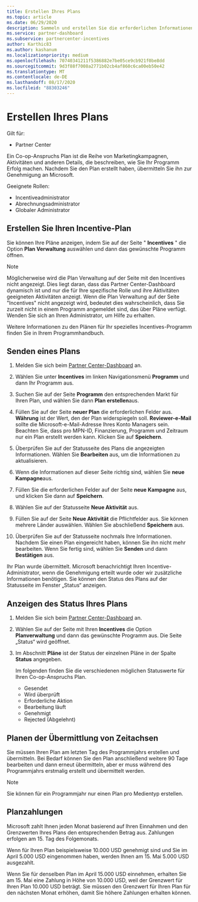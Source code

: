 ```yaml
---
title: Erstellen Ihres Plans
ms.topic: article
ms.date: 06/29/2020
description: Sammeln und erstellen Sie die erforderlichen Informationen, um einen erfolgreichen Marketingplan für Ihr Incentives-Programm zu generieren.
ms.service: partner-dashboard
ms.subservice: partnercenter-incentives
author: Karthic83
ms.author: kashanum
ms.localizationpriority: medium
ms.openlocfilehash: 70740341211f5386882e7be05ce9cb921f0be8dd
ms.sourcegitcommit: 9d3f88f7008a2771b02cb4af860c6ca00eb50e42
ms.translationtype: MT
ms.contentlocale: de-DE
ms.lasthandoff: 08/17/2020
ms.locfileid: "88303246"
---
```

# <a name="create-your-plan"></a>Erstellen Ihres Plans

Gilt für:

- Partner Center

Ein Co-op-Anspruchs Plan ist die Reihe von Marketingkampagnen, Aktivitäten und anderen Details, die beschreiben, wie Sie Ihr Programm Erfolg machen. Nachdem Sie den Plan erstellt haben, übermitteln Sie ihn zur Genehmigung an Microsoft. 

Geeignete Rollen:

- Incentiveadministrator
- Abrechnungsadministrator
- Globaler Administrator

## <a name="create-your-incentives-plan"></a>Erstellen Sie Ihren Incentive-Plan

Sie können Ihre Pläne anzeigen, indem Sie auf der Seite " **Incentives** " die Option **Plan Verwaltung** auswählen und dann das gewünschte Programm öffnen.

>[!NOTE]
>Möglicherweise wird die Plan Verwaltung auf der Seite mit den Incentives nicht angezeigt. Dies liegt daran, dass das Partner Center-Dashboard dynamisch ist und nur die für Ihre spezifische Rolle und ihre Aktivitäten geeigneten Aktivitäten anzeigt. Wenn die Plan Verwaltung auf der Seite "Incentives" nicht angezeigt wird, bedeutet dies wahrscheinlich, dass Sie zurzeit nicht in einem Programm angemeldet sind, das über Pläne verfügt. Wenden Sie sich an Ihren Administrator, um Hilfe zu erhalten.

Weitere Informationen zu den Plänen für Ihr spezielles Incentives-Programm finden Sie in Ihrem Programmhandbuch.

## <a name="how-to-submit-a-plan"></a>Senden eines Plans

1. Melden Sie sich beim [Partner Center-Dashboard](https://partner.microsoft.com/dashboard/) an.

2. Wählen Sie unter **Incentives** im linken Navigationsmenü **Programm** und dann Ihr Programm aus. 

3. Suchen Sie auf der Seite **Programm** den entsprechenden Markt für Ihren Plan, und wählen Sie dann **Plan erstellen**aus. 

4. Füllen Sie auf der Seite **neuer Plan** die erforderlichen Felder aus. **Währung** ist der Wert, den der Plan widerspiegeln soll. **Reviewer-e-Mail** sollte die Microsoft-e-Mail-Adresse Ihres Konto Managers sein. Beachten Sie, dass pro MPN-ID, Finanzierung, Programm und Zeitraum nur ein Plan erstellt werden kann. Klicken Sie auf **Speichern**.

5. Überprüfen Sie auf der Statusseite des Plans die angezeigten Informationen. Wählen Sie **Bearbeiten** aus, um die Informationen zu aktualisieren.

6. Wenn die Informationen auf dieser Seite richtig sind, wählen Sie **neue Kampagne**aus.

7. Füllen Sie die erforderlichen Felder auf der Seite **neue Kampagne** aus, und klicken Sie dann auf **Speichern**.

8. Wählen Sie auf der Statusseite **Neue Aktivität** aus. 

9. Füllen Sie auf der Seite **Neue Aktivität** die Pflichtfelder aus. Sie können mehrere Länder auswählen. Wählen Sie abschließend **Speichern** aus. 

10. Überprüfen Sie auf der Statusseite nochmals Ihre Informationen. Nachdem Sie einen Plan eingereicht haben, können Sie ihn nicht mehr bearbeiten. Wenn Sie fertig sind, wählen Sie **Senden** und dann **Bestätigen** aus.

Ihr Plan wurde übermittelt. Microsoft benachrichtigt Ihren Incentive-Administrator, wenn die Genehmigung erteilt wurde oder wir zusätzliche Informationen benötigen. Sie können den Status des Plans auf der Statusseite im Fenster „Status“ anzeigen.

## <a name="view-the-status-of-your-plan"></a>Anzeigen des Status Ihres Plans

1. Melden Sie sich beim [Partner Center-Dashboard](https://partner.microsoft.com/dashboard/) an.

2. Wählen Sie auf der Seite mit Ihren **Incentives** die Option **Planverwaltung** und dann das gewünschte Programm aus. Die Seite „Status“ wird geöffnet.

3. Im Abschnitt **Pläne** ist der Status der einzelnen Pläne in der Spalte **Status** angegeben.

   Im folgenden finden Sie die verschiedenen möglichen Statuswerte für Ihren Co-op-Anspruchs Plan.

   - Gesendet
   - Wird überprüft
   - Erforderliche Aktion
   - Bearbeitung läuft
   - Genehmigt
   - Rejected (Abgelehnt)

## <a name="plan-submission-timelines"></a>Planen der Übermittlung von Zeitachsen

Sie müssen Ihren Plan am letzten Tag des Programmjahrs erstellen und übermitteln. Bei Bedarf können Sie den Plan anschließend weitere 90 Tage bearbeiten und dann erneut übermitteln, aber er muss während des Programmjahrs erstmalig erstellt und übermittelt werden.

>[!NOTE]
> Sie können für ein Programmjahr nur einen Plan pro Medientyp erstellen.

## <a name="plan-payments"></a>Planzahlungen

Microsoft zahlt Ihnen jeden Monat basierend auf Ihren Einnahmen und den Grenzwerten Ihres Plans den entsprechenden Betrag aus. Zahlungen erfolgen am 15. Tag des Folgemonats.

Wenn für Ihren Plan beispielsweise 10.000 USD genehmigt sind und Sie im April 5.000 USD eingenommen haben, werden Ihnen am 15. Mai 5.000 USD ausgezahlt.

Wenn Sie für denselben Plan im April 15.000 USD einnehmen, erhalten Sie am 15. Mai eine Zahlung in Höhe von 10.000 USD, weil der Grenzwert für Ihren Plan 10.000 USD beträgt. Sie müssen den Grenzwert für Ihren Plan für den nächsten Monat erhöhen, damit Sie höhere Zahlungen erhalten können.
